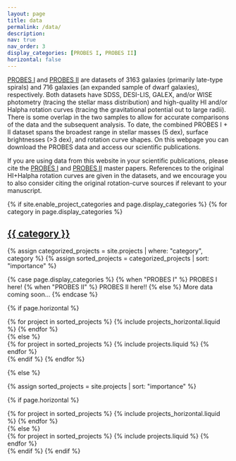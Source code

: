 ```yaml
---
layout: page
title: data
permalink: /data/
description: 
nav: true
nav_order: 3
display_categories: [PROBES I, PROBES II]
horizontal: false
---
```

<a href="https://ui.adsabs.harvard.edu/abs/2022ApJS..262...33S/abstract">PROBES I</a> and <a href="https://ui.adsabs.harvard.edu/abs/2022MNRAS.514.3510F/abstract">PROBES II</a> are datasets of 3163 galaxies (primarily late-type spirals) and 716 galaxies (an expanded sample of dwarf galaxies), respectively. Both datasets have SDSS, DESI-LIS, GALEX, and/or WISE photometry (tracing the stellar mass distribution) and high-quality HI and/or Halpha rotation curves (tracing the gravitational potential out to large radii). There is some overlap in the two samples to allow for accurate comparisons of the data and the subsequent analysis. To date, the combined PROBES I + II dataset spans the broadest range in stellar masses (5 dex), surface brightnesses (>3 dex), and rotation curve shapes. On this webpage you can download the PROBES data and access our scientific publications.

If you are using data from this website in your scientific publications, please cite the <a href="https://ui.adsabs.harvard.edu/abs/2022ApJS..262...33S/abstract">PROBES I</a> and <a href="https://ui.adsabs.harvard.edu/abs/2022MNRAS.514.3510F/abstract">PROBES II</a> master papers. References to the original HI+Halpha rotation curves are given in the datasets, and we encourage you to also consider citing the original rotation-curve sources if relevant to your manuscript.


<!-- _pages/data.md -->
<div class="projects">
{% if site.enable_project_categories and page.display_categories %}
  <!-- Display categorized projects -->
  {% for category in page.display_categories %}
  <a id="{{ category }}" href=".#{{ category }}">
    <h2 class="category">{{ category }}</h2>
  </a>
  {% assign categorized_projects = site.projects | where: "category", category %}
  {% assign sorted_projects = categorized_projects | sort: "importance" %}
  <p class="card-text">
  {% case page.display_categories %}
    {% when "PROBES I" %}
      PROBES I here!
    {% when "PROBES II" %}
      PROBES II here!!
    {% else %}
      More data coming soon...
  {% endcase %}
  </p>

  <!-- Generate cards for each project -->
  {% if page.horizontal %}
  <div class="container">
    <div class="row row-cols-1 row-cols-md-2">
    {% for project in sorted_projects %}
      {% include projects_horizontal.liquid %}
    {% endfor %}
    </div>
  </div>
  {% else %}
  <div class="row row-cols-1 row-cols-md-3">
    {% for project in sorted_projects %}
      {% include projects.liquid %}
    {% endfor %}
  </div>
  {% endif %}
  {% endfor %}

{% else %}

<!-- Display projects without categories -->

{% assign sorted_projects = site.projects | sort: "importance" %}

  <!-- Generate cards for each project -->

{% if page.horizontal %}

  <div class="container">
    <div class="row row-cols-1 row-cols-md-2">
    {% for project in sorted_projects %}
      {% include projects_horizontal.liquid %}
    {% endfor %}
    </div>
  </div>
  {% else %}
  <div class="row row-cols-1 row-cols-md-3">
    {% for project in sorted_projects %}
      {% include projects.liquid %}
    {% endfor %}
  </div>
  {% endif %}
{% endif %}
</div>
